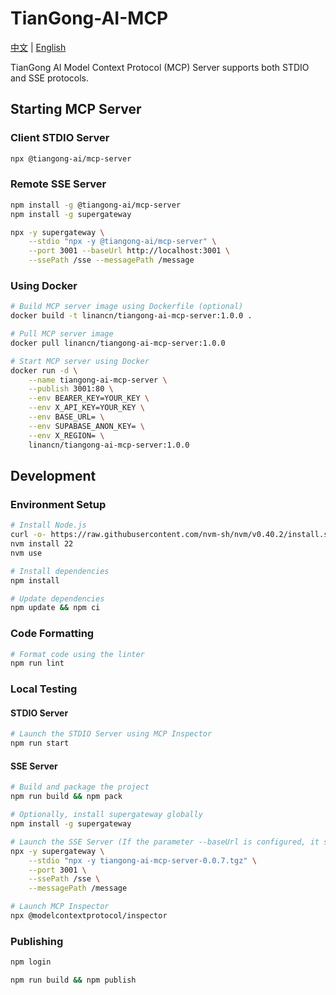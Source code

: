 # TianGong-AI-MCP

[中文](./README.md) | [English](./README_EN.md)

TianGong AI Model Context Protocol (MCP) Server supports both STDIO and SSE protocols.

## Starting MCP Server

### Client STDIO Server

```bash
npx @tiangong-ai/mcp-server
```

### Remote SSE Server

```bash
npm install -g @tiangong-ai/mcp-server
npm install -g supergateway

npx -y supergateway \
    --stdio "npx -y @tiangong-ai/mcp-server" \
    --port 3001 --baseUrl http://localhost:3001 \
    --ssePath /sse --messagePath /message
```

### Using Docker

```bash
# Build MCP server image using Dockerfile (optional)
docker build -t linancn/tiangong-ai-mcp-server:1.0.0 .

# Pull MCP server image
docker pull linancn/tiangong-ai-mcp-server:1.0.0

# Start MCP server using Docker
docker run -d \
    --name tiangong-ai-mcp-server \
    --publish 3001:80 \
    --env BEARER_KEY=YOUR_KEY \
    --env X_API_KEY=YOUR_KEY \
    --env BASE_URL= \
    --env SUPABASE_ANON_KEY= \
    --env X_REGION= \
    linancn/tiangong-ai-mcp-server:1.0.0
```

## Development

### Environment Setup

```bash
# Install Node.js
curl -o- https://raw.githubusercontent.com/nvm-sh/nvm/v0.40.2/install.sh | bash
nvm install 22
nvm use

# Install dependencies
npm install

# Update dependencies
npm update && npm ci
```

### Code Formatting

```bash
# Format code using the linter
npm run lint
```

### Local Testing

#### STDIO Server

```bash
# Launch the STDIO Server using MCP Inspector
npm run start
```

#### SSE Server

```bash
# Build and package the project
npm run build && npm pack

# Optionally, install supergateway globally
npm install -g supergateway

# Launch the SSE Server (If the parameter --baseUrl is configured, it should be set to a valid IP address or domain name)
npx -y supergateway \
    --stdio "npx -y tiangong-ai-mcp-server-0.0.7.tgz" \
    --port 3001 \
    --ssePath /sse \
    --messagePath /message

# Launch MCP Inspector
npx @modelcontextprotocol/inspector
```

### Publishing

```bash
npm login

npm run build && npm publish
```

